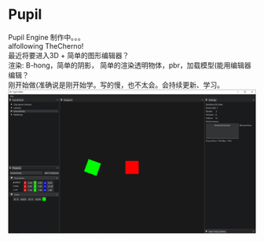 # Pupil  
Pupil Engine 制作中。。。  
alfollowing TheCherno!  
最近将要进入3D + 简单的图形编辑器？  
渲染: B-hong，简单的阴影， 简单的渲染透明物体，pbr，加载模型(能用编辑器编辑？  
刚开始做(准确说是刚开始学。写的慢，也不太会。会持续更新、学习。  
![Image text](https://github.com/pupil1337/Pupil/blob/master/preView.png)  
